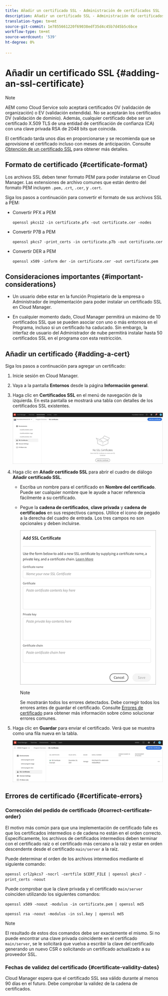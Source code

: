 ```yaml
---
title: Añadir un certificado SSL - Administración de certificados SSL
description: Añadir un certificado SSL - Administración de certificados SSL
translation-type: tm+mt
source-git-commit: 1e7855661220f69038edf35d4c45b7d45b5c6bce
workflow-type: tm+mt
source-wordcount: '539'
ht-degree: 0%

---
```



# Añadir un certificado SSL {#adding-an-ssl-certificate}

>[!NOTE]
>AEM como Cloud Service solo aceptará certificados OV (validación de organización) o EV (validación extendida). No se aceptarán los certificados DV (validación de dominio). Además, cualquier certificado debe ser un certificado X.509 TLS de una entidad de certificación de confianza (CA) con una clave privada RSA de 2048 bits que coincida.

El certificado tarda unos días en proporcionarse y se recomienda que se aprovisione el certificado incluso con meses de anticipación. Consulte [Obtención de un certificado SSL](/help/implementing/cloud-manager/managing-ssl-certifications/get-ssl-certificate.md) para obtener más detalles.

## Formato de certificado {#certificate-format}

Los archivos SSL deben tener formato PEM para poder instalarse en Cloud Manager. Las extensiones de archivo comunes que están dentro del formato PEM incluyen `.pem,` .`crt`,  `.cer`, y  `.cert`.

Siga los pasos a continuación para convertir el formato de sus archivos SSL a PEM:

* Convertir PFX a PEM

   `openssl pkcs12 -in certificate.pfx -out certificate.cer -nodes`

* Convertir P7B a PEM

   `openssl pkcs7 -print_certs -in certificate.p7b -out certificate.cer`

* Convertir DER a PEM

   `openssl x509 -inform der -in certificate.cer -out certificate.pem`

## Consideraciones importantes {#important-considerations}

* Un usuario debe estar en la función Propietario de la empresa o Administrador de implementación para poder instalar un certificado SSL en Cloud Manager.

* En cualquier momento dado, Cloud Manager permitirá un máximo de 10 certificados SSL que se pueden asociar con uno o más entornos en el Programa, incluso si un certificado ha caducado. Sin embargo, la interfaz de usuario del Administrador de nube permitirá instalar hasta 50 certificados SSL en el programa con esta restricción.

## Añadir un certificado {#adding-a-cert}

Siga los pasos a continuación para agregar un certificado:

1. Inicie sesión en Cloud Manager.
1. Vaya a la pantalla **Entornos** desde la página **Información general**.
1. Haga clic en **Certificados SSL** en el menú de navegación de la izquierda. En esta pantalla se mostrará una tabla con detalles de los certificados SSL existentes.

   ![](/help/implementing/cloud-manager/assets/ssl/ssl-cert-1.png)

1. Haga clic en **Añadir certificado SSL** para abrir el cuadro de diálogo **Añadir certificado SSL**.

   * Escriba un nombre para el certificado en **Nombre del certificado**. Puede ser cualquier nombre que le ayude a hacer referencia fácilmente a su certificado.
   * Pegue la **cadena de certificados**, **clave privada** y **cadena de certificados** en sus respectivos campos. Utilice el icono de pegado a la derecha del cuadro de entrada.
Los tres campos no son opcionales y deben incluirse.

      ![](/help/implementing/cloud-manager/assets/ssl/ssl-cert-02.png)


      >[!NOTE]
      >Se mostrarán todos los errores detectados. Debe corregir todos los errores antes de guardar el certificado. Consulte [Errores de certificado](#certificate-errors) para obtener más información sobre cómo solucionar errores comunes.

1. Haga clic en **Guardar** para enviar el certificado. Verá que se muestra como una fila nueva en la tabla.

   ![](/help/implementing/cloud-manager/assets/ssl/ssl-cert-3.png)

## Errores de certificado {#certificate-errors}

### Corrección del pedido de certificado {#correct-certificate-order}

El motivo más común para que una implementación de certificado falle es que los certificados intermedios o de cadena no están en el orden correcto. Específicamente, los archivos de certificados intermedios deben terminar con el certificado raíz o el certificado más cercano a la raíz y estar en orden descendente desde el certificado `main/server` a la raíz.

Puede determinar el orden de los archivos intermedios mediante el siguiente comando:

`openssl crl2pkcs7 -nocrl -certfile $CERT_FILE | openssl pkcs7 -print_certs -noout`

Puede comprobar que la clave privada y el certificado `main/server` coinciden utilizando los siguientes comandos:

`openssl x509 -noout -modulus -in certificate.pem | openssl md5`

`openssl rsa -noout -modulus -in ssl.key | openssl md5`

>[!NOTE]
>El resultado de estos dos comandos debe ser exactamente el mismo. Si no puede encontrar una clave privada coincidente en el certificado `main/server`, se le solicitará que vuelva a escribir la clave del certificado generando un nuevo CSR o solicitando un certificado actualizado a su proveedor SSL.

### Fechas de validez del certificado {#certificate-validity-dates}

Cloud Manager espera que el certificado SSL sea válido durante al menos 90 días en el futuro. Debe comprobar la validez de la cadena de certificados.
